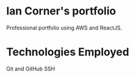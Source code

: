 # Ian Corner's portfolio
Professional portfolio using AWS and ReactJS.

# Technologies Employed

Git and GitHub
SSH
